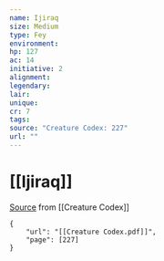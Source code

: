 ```yaml
---
name: Ijiraq
size: Medium
type: Fey
environment: 
hp: 127
ac: 14
initiative: 2
alignment: 
legendary: 
lair: 
unique: 
cr: 7
tags: 
source: "Creature Codex: 227"
url: ""
---
```

# [[Ijiraq]]

[Source](zotero://open-pdf/library/items/NTNKJRHG?page=227) from [[Creature Codex]]

```pdf
{
	"url": "[[Creature Codex.pdf]]",
	"page": [227]
}
```

